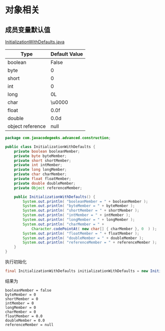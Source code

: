 # 对象相关

## 成员变量默认值

[InitializationWithDefaults.java](InitializationWithDefaults.java)

Type	| Default Value
------| -------------
boolean	|False
byte	|0
short	|0
int	|0
long	|0L
char	|\u0000
float	|0.0f
double	|0.0d
object reference	|null

```Java
package com.javacodegeeks.advanced.construction;

public class InitializationWithDefaults {
    private boolean booleanMember;
    private byte byteMember;
    private short shortMember;
    private int intMember;
    private long longMember;
    private char charMember;
    private float floatMember;
    private double doubleMember;
    private Object referenceMember;

    public InitializationWithDefaults() {     
        System.out.println( "booleanMember = " + booleanMember );
        System.out.println( "byteMember = " + byteMember );
        System.out.println( "shortMember = " + shortMember );
        System.out.println( "intMember = " + intMember );
        System.out.println( "longMember = " + longMember );
        System.out.println( "charMember = " +
            Character.codePointAt( new char[] { charMember }, 0  ) );
        System.out.println( "floatMember = " + floatMember );
        System.out.println( "doubleMember = " + doubleMember );
        System.out.println( "referenceMember = " + referenceMember );
    }
}
```

执行初始化
```Java
final InitializationWithDefaults initializationWithDefaults = new InitializationWithDefaults();
```

结果为

```
booleanMember = false
byteMember = 0
shortMember = 0
intMember = 0
longMember = 0
charMember = 0
floatMember = 0.0
doubleMember = 0.0
referenceMember = null
```
